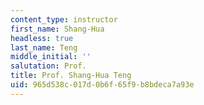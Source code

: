 ```yaml
---
content_type: instructor
first_name: Shang-Hua
headless: true
last_name: Teng
middle_initial: ''
salutation: Prof.
title: Prof. Shang-Hua Teng
uid: 965d538c-017d-0b6f-65f9-b8bdeca7a93e
---
```

